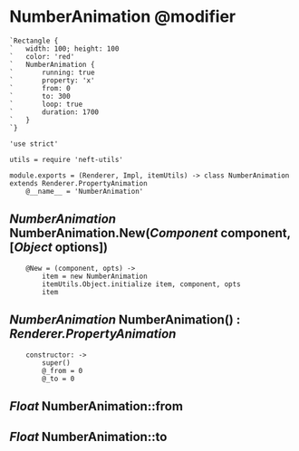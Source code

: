 NumberAnimation @modifier
=========================

```nml
`Rectangle {
`	width: 100; height: 100
`	color: 'red'
`	NumberAnimation {
`		running: true
`		property: 'x'
`		from: 0
`		to: 300
`		loop: true
`		duration: 1700
`	}
`}
```

	'use strict'

	utils = require 'neft-utils'

	module.exports = (Renderer, Impl, itemUtils) -> class NumberAnimation extends Renderer.PropertyAnimation
		@__name__ = 'NumberAnimation'

*NumberAnimation* NumberAnimation.New(*Component* component, [*Object* options])
--------------------------------------------------------------------------------

		@New = (component, opts) ->
			item = new NumberAnimation
			itemUtils.Object.initialize item, component, opts
			item

*NumberAnimation* NumberAnimation() : *Renderer.PropertyAnimation*
------------------------------------------------------------------

		constructor: ->
			super()
			@_from = 0
			@_to = 0

*Float* NumberAnimation::from
-----------------------------

*Float* NumberAnimation::to
---------------------------
